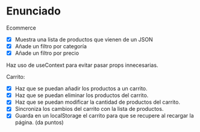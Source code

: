 # Enunciado

Ecommerce

- [X] Muestra una lista de productos que vienen de un JSON
- [X] Añade un filtro por categoría
- [X] Añade un filtro por precio

Haz uso de useContext para evitar pasar props innecesarias.

Carrito:

- [X] Haz que se puedan añadir los productos a un carrito.
- [X] Haz que se puedan eliminar los productos del carrito.
- [X] Haz que se puedan modificar la cantidad de productos del carrito.
- [X] Sincroniza los cambios del carrito con la lista de productos.
- [X] Guarda en un localStorage el carrito para que se recupere al recargar la página. (da puntos)
